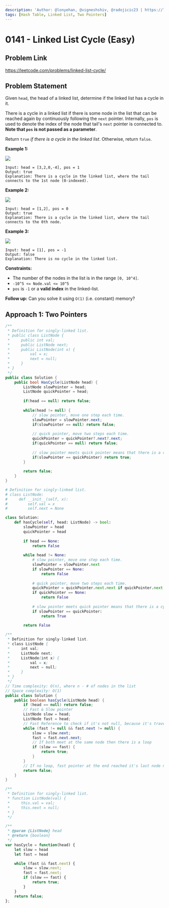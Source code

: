 ```yaml
---
description: 'Author: @lonyehan, @vigneshshiv, @radojicic23 | https://leetcode.com/problems/linked-list-cycle/'
tags: [Hash Table, Linked List, Two Pointers]
---
```


# 0141 - Linked List Cycle (Easy)

## Problem Link

https://leetcode.com/problems/linked-list-cycle/

## Problem Statement

Given `head`, the head of a linked list, determine if the linked list has a cycle in it.

There is a cycle in a linked list if there is some node in the list that can be reached again by continuously following the `next` pointer. Internally, `pos` is used to denote the index of the node that tail's `next` pointer is connected to. **Note that `pos` is not passed as a parameter**.

Return `true` _if there is a cycle in the linked list_. Otherwise, return `false`.

**Example 1:**

![](https://assets.leetcode.com/uploads/2018/12/07/circularlinkedlist.png)

```
Input: head = [3,2,0,-4], pos = 1
Output: true
Explanation: There is a cycle in the linked list, where the tail connects to the 1st node (0-indexed).
```

**Example 2:**

![](https://assets.leetcode.com/uploads/2018/12/07/circularlinkedlist_test2.png)

```
Input: head = [1,2], pos = 0
Output: true
Explanation: There is a cycle in the linked list, where the tail connects to the 0th node.
```

**Example 3:**

![](https://assets.leetcode.com/uploads/2018/12/07/circularlinkedlist_test3.png)

```
Input: head = [1], pos = -1
Output: false
Explanation: There is no cycle in the linked list.
```

**Constraints:**

* The number of the nodes in the list is in the range `[0, 10^4]`.
* `-10^5 <= Node.val <= 10^5`
* `pos` is `-1` or a **valid index** in the linked-list.

**Follow up:** Can you solve it using `O(1)` (i.e. constant) memory?

## Approach 1: Two Pointers

<Tabs>
<TabItem value="cs" label="C#">
<SolutionAuthor name="@lonyehan"/>

```cs
/**
 * Definition for singly-linked list.
 * public class ListNode {
 *     public int val;
 *     public ListNode next;
 *     public ListNode(int x) {
 *         val = x;
 *         next = null;
 *     }
 * }
 */
public class Solution {
    public bool HasCycle(ListNode head) {
        ListNode slowPointer = head;
        ListNode quickPointer = head;
        
        if(head == null) return false;
        
        while(head != null) {
            // slow pointer, move one step each time.
            slowPointer = slowPointer.next;
            if(slowPointer == null) return false;
            
            // quick pointer, move two steps each time.
            quickPointer = quickPointer?.next?.next;
            if(quickPointer == null) return false;
            
            // slow pointer meets quick pointer means that there is a cycle in this linked list
            if(slowPointer == quickPointer) return true;
        }
        
        return false;
    }
}
```

</TabItem>

<TabItem value="py" label="Python">
<SolutionAuthor name="@vale-c"/>

```py
# Definition for singly-linked list.
# class ListNode:
#     def __init__(self, x):
#         self.val = x
#         self.next = None

class Solution:
    def hasCycle(self, head: ListNode) -> bool:
        slowPointer = head
        quickPointer = head
        
        if head == None:
            return False
        
        while head != None:
            # slow pointer, move one step each time.
            slowPointer = slowPointer.next
            if slowPointer == None:
                return False
            
            # quick pointer, move two steps each time.
            quickPointer = quickPointer.next.next if quickPointer.next != None else None
            if quickPointer == None:
                return False
            
            # slow pointer meets quick pointer means that there is a cycle in this linked list
            if slowPointer == quickPointer:
                return True
        
        return False
  ```
  
</TabItem>
<TabItem value="java" label="Java">
<SolutionAuthor name="@vigneshshiv"/>

```java
/**
 * Definition for singly-linked list.
 * class ListNode {
 *     int val;
 *     ListNode next;
 *     ListNode(int x) {
 *         val = x;
 *         next = null;
 *     }
 * }
 */
// Time complexity: O(n), where n - # of nodes in the list
// Space complexity: O(1)
public class Solution {
    public boolean hasCycle(ListNode head) {
        if (head == null) return false;
        // Fast & Slow pointer
        ListNode slow = head;
        ListNode fast = head;
        // Fast Reference to check if it's not null, because it's traverse twice as fast as slow
        while (fast != null && fast.next != null) {
            slow = slow.next;
            fast = fast.next.next;
            // If both meet at the same node then there is a loop
            if (slow == fast) {
                return true;
            }
        }
        // If no loop, fast pointer at the end reached it's last node null pointer
        return false;
    }
}
```

</TabItem>

<TabItem value="javascript" label="JavaScript">
<SolutionAuthor name="@radojicic23"/>

```javascript
/**
 * Definition for singly-linked list.
 * function ListNode(val) {
 *     this.val = val;
 *     this.next = null;
 * }
 */

/**
 * @param {ListNode} head
 * @return {boolean}
 */
var hasCycle = function(head) {
    let slow = head
    let fast = head 

    while (fast && fast.next) {
        slow = slow.next;
        fast = fast.next;
        if (slow == fast) {
            return true;
        }
    }
    return false;
};
```

</TabItem>
</Tabs>
